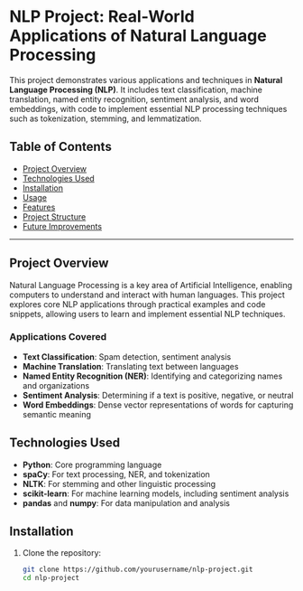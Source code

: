 # NLP Project: Real-World Applications of Natural Language Processing

This project demonstrates various applications and techniques in **Natural Language Processing (NLP)**. It includes text classification, machine translation, named entity recognition, sentiment analysis, and word embeddings, with code to implement essential NLP processing techniques such as tokenization, stemming, and lemmatization.

## Table of Contents
- [Project Overview](#project-overview)
- [Technologies Used](#technologies-used)
- [Installation](#installation)
- [Usage](#usage)
- [Features](#features)
- [Project Structure](#project-structure)
- [Future Improvements](#future-improvements)

---

## Project Overview

Natural Language Processing is a key area of Artificial Intelligence, enabling computers to understand and interact with human languages. This project explores core NLP applications through practical examples and code snippets, allowing users to learn and implement essential NLP techniques.

### Applications Covered
- **Text Classification**: Spam detection, sentiment analysis
- **Machine Translation**: Translating text between languages
- **Named Entity Recognition (NER)**: Identifying and categorizing names and organizations
- **Sentiment Analysis**: Determining if a text is positive, negative, or neutral
- **Word Embeddings**: Dense vector representations of words for capturing semantic meaning

## Technologies Used

- **Python**: Core programming language
- **spaCy**: For text processing, NER, and tokenization
- **NLTK**: For stemming and other linguistic processing
- **scikit-learn**: For machine learning models, including sentiment analysis
- **pandas** and **numpy**: For data manipulation and analysis

## Installation

1. Clone the repository:
   ```bash
   git clone https://github.com/yourusername/nlp-project.git
   cd nlp-project
